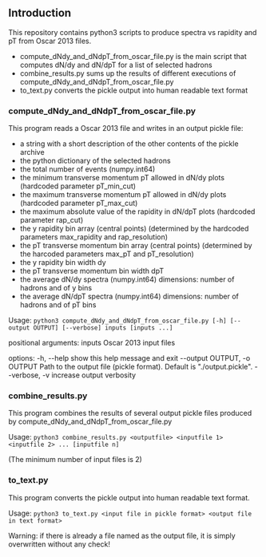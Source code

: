## Introduction
This repository contains python3 scripts to produce spectra vs rapidity and pT from Oscar 2013 files.

- compute_dNdy_and_dNdpT_from_oscar_file.py is the main script that computes dN/dy and dN/dpT for a list of selected hadrons
- combine_results.py sums up the results of different executions of compute_dNdy_and_dNdpT_from_oscar_file.py
- to_text.py converts the pickle output into human readable text format

### compute_dNdy_and_dNdpT_from_oscar_file.py

This program reads a Oscar 2013 file and writes in an output pickle file:

- a string with a short description of the other contents of the pickle archive
- the python dictionary of the selected hadrons
- the total number of events (numpy.int64)
- the minimum transverse momentum pT allowed in dN/dy plots (hardcoded parameter pT_min_cut)
- the maximum transverse momentum pT allowed in dN/dy plots (hardcoded parameter pT_max_cut)
- the maximum absolute value of the rapidity in dN/dpT plots (hardcoded parameter rap_cut)
- the y rapidity bin array (central points) (determined by the hardcoded parameters max_rapidity and rap_resolution)
- the pT transverse momentum bin array (central points) (determined by the harcoded parameters max_pT and pT_resolution)
- the y rapidity bin width dy
- the pT transverse momentum bin width dpT
- the average dN/dy spectra (numpy.int64) dimensions: number of hadrons and of y bins
- the average dN/dpT spectra (numpy.int64) dimensions: number of hadrons and of pT bins

Usage: `python3 compute_dNdy_and_dNdpT_from_oscar_file.py [-h] [--output OUTPUT] [--verbose] inputs [inputs ...]`

positional arguments:
  inputs                Oscar 2013 input files

options:
  -h, --help            show this help message and exit
  --output OUTPUT, -o OUTPUT
                        Path to the output file (pickle format). Default is "./output.pickle".
  --verbose, -v         increase output verbosity

### combine_results.py

This program combines the results of several output pickle files produced by compute_dNdy_and_dNdpT_from_oscar_file.py

Usage: `python3 combine_results.py <outputfile> <inputfile 1> <inputfile 2> ... [inputfile n]`

(The minimum number of input files is 2)

### to_text.py

This program converts the pickle output into human readable text format.

Usage: `python3 to_text.py <input file in pickle format> <output file in text format>`

Warning: if there is already a file named as the output file, it is simply overwritten without any check!
